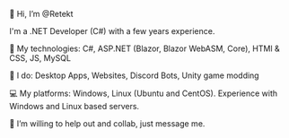 👋 Hi, I’m @Retekt

I'm a .NET Developer (C#) with a few years experience.

🔧 My technologies: C#, ASP.NET (Blazor, Blazor WebASM, Core), HTMl & CSS, JS, MySQL

👀 I do: Desktop Apps, Websites, Discord Bots, Unity game modding
 
💻 My platforms: Windows, Linux (Ubuntu and CentOS). Experience with Windows and Linux based servers.

💞️ I’m willing to help out and collab, just message me.

